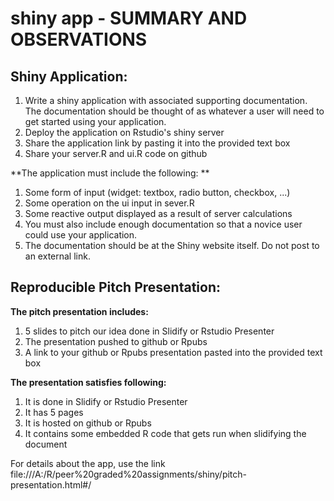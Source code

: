 # shiny app - SUMMARY AND OBSERVATIONS

## Shiny Application: ##

1. Write a shiny application with associated supporting documentation. The documentation should be thought of as whatever a user will need to get started using your application.
2. Deploy the application on Rstudio's shiny server
3. Share the application link by pasting it into the provided text box
4. Share your server.R and ui.R code on github

**The application must include the following: **

1. Some form of input (widget: textbox, radio button, checkbox, ...)
2. Some operation on the ui input in sever.R
3. Some reactive output displayed as a result of server calculations
4. You must also include enough documentation so that a novice user could use your application.
5. The documentation should be at the Shiny website itself. Do not post to an external link.


## Reproducible Pitch Presentation: ##

**The pitch presentation includes:**

1. 5 slides to pitch our idea done in Slidify or Rstudio Presenter
2. The presentation pushed to github or Rpubs
3. A link to your github or Rpubs presentation pasted into the provided text box

**The presentation satisfies following:**

1. It is done in Slidify or Rstudio Presenter
2. It has 5 pages
3. It is hosted on github or Rpubs
4. It contains some embedded R code that gets run when slidifying the document

For details about the app, use the link file:///A:/R/peer%20graded%20assignments/shiny/pitch-presentation.html#/
